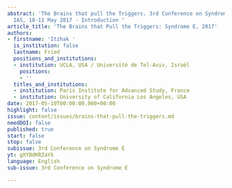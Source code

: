 ```yaml
---
abstract: 'The Brains that pull the Triggers. 3rd Conference on Syndrome E, Paris
  IAS, 10-11 May 2017 - Introduction '
article_title: 'The Brains that Pull the Triggers: Syndrome E, 2017'
authors:
- firstname: 'Itzhak '
  is_institution: false
  lastname: Fried
  positions_and_institutions:
  - institution: UCLA, USA / Université de Tel-Aviv, Israël
    positions:
    - ''
  titles_and_institutions:
  - institution: Paris Institute for Advanced Study, France
  - institution: University of California Los Angeles, USA
date: 2017-05-10T00:00:00.000+00:00
highlight: false
issue: content/issues/brains-that-pull-the-triggers.md
needDOI: false
published: true
start: false
stop: false
subissue: 3rd Conference on Syndrome E
yt: gXYBdKRZaYk
language: English
sub-issue: 3rd Conference on Syndrome E

---
```

<Youtube yt="gXYBdKRZaYk" caption="The Brains that Pull the Triggers: Syndrome E, 2017" start="false" stop="false"></Youtube>